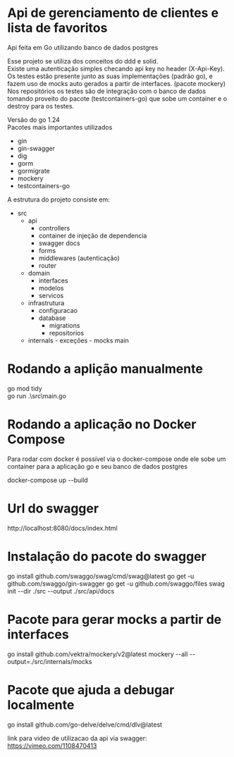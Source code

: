 # Api de gerenciamento de clientes e lista de favoritos

Api feita em Go utilizando banco de dados postgres

Esse projeto se utiliza dos conceitos do ddd e solid.<br>
Existe uma autenticação simples checando api key no header (X-Api-Key).<br>
Os testes estão presente junto as suas implementações (padrão go), e fazem uso de mocks auto gerados a partir de interfaces. (pacote mockery)<br>
Nos repositórios os testes são de integração com o banco de dados tomando proveito do pacote (testcontainers-go) que sobe um container e o destroy para os testes.<br>

Versão do go 1.24 <br>
Pacotes mais importantes utilizados <br>

- gin
- gin-swagger
- dig
- gorm
- gormigrate
- mockery
- testcontainers-go

A estrutura do projeto consiste em:

- src
  - api
    - controllers
    - container de injeção de dependencia
    - swagger docs
    - forms
    - middlewares (autenticação)
    - router
  - domain
    - interfaces
    - modelos
    - servicos
  - infrastrutura
    - configuracao
    - database
      - migrations
      - repositorios
  - internals - exceções - mocks
    main

# Rodando a aplição manualmente

go mod tidy <br>
go run .\src\main.go

# Rodando a aplicação no Docker Compose

Para rodar com docker é possível via o docker-compose onde ele sobe um container para a aplicação go e seu banco de dados postgres

docker-compose up --build

# Url do swagger

http://localhost:8080/docs/index.html

# Instalação do pacote do swagger

go install github.com/swaggo/swag/cmd/swag@latest
go get -u github.com/swaggo/gin-swagger
go get -u github.com/swaggo/files
swag init --dir ./src --output ./src/api/docs

# Pacote para gerar mocks a partir de interfaces

go install github.com/vektra/mockery/v2@latest
mockery --all --output=./src/internals/mocks

# Pacote que ajuda a debugar localmente

go install github.com/go-delve/delve/cmd/dlv@latest

link para video de utilizacao da api via swagger:
https://vimeo.com/1108470413
